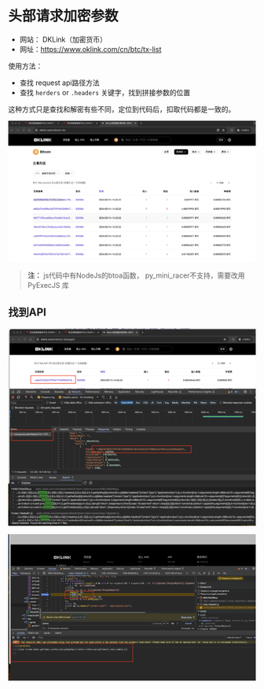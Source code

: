 # 头部请求加密参数

- 网站： DKLink（加密货币）
- 网址：https://www.oklink.com/cn/btc/tx-list 

使用方法： 
- 查找 request api路径方法 
- 查找 `herders` or `.headers` 关键字，找到拼接参数的位置  


这种方式只是查找和解密有些不同，定位到代码后，扣取代码都是一致的。

![DKLINK](image.png) 

> **注：** js代码中有NodeJs的btoa函数， py_mini_racer不支持，需要改用 PyExecJS 库 

## 找到API  


![alt text](image-1.png)


![alt text](image-2.png)